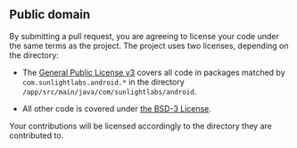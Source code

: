 ## Public domain

By submitting a pull request, you are agreeing to license your code under the same terms as the project. The project uses two licenses, depending on the directory:

* The [General Public License v3](https://www.gnu.org/licenses/gpl-3.0.txt) covers all code in packages matched by `com.sunlightlabs.android.*` in the directory `/app/src/main/java/com/sunlightlabs/android`.

* All other code is covered under [the BSD-3 License](README.md#all-other-code).

Your contributions will be licensed accordingly to the directory they are contributed to.
